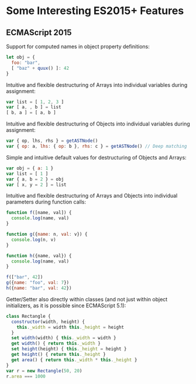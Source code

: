 # Some Interesting ES2015+ Features

## ECMAScript 2015

Support for computed names in object property definitions:

```javascript
let obj = {
  foo: "bar",
  [ "baz" + quux() ]: 42
}
```

Intuitive and flexible destructuring of Arrays into individual variables during assignment:

```javascript
var list = [ 1, 2, 3 ]
var [ a, , b ] = list
[ b, a ] = [ a, b ]
```

Intuitive and flexible destructuring of Objects into individual variables during assignment:

```javascript
var { op, lhs, rhs } = getASTNode()
var { op: a, lhs: { op: b }, rhs: c } = getASTNode() // Deep matching
```

Simple and intuitive default values for destructuring of Objects and Arrays:

```javascript
var obj = { a: 1 }
var list = [ 1 ]
var { a, b = 2 } = obj
var [ x, y = 2 ] = list
```

Intuitive and flexible destructuring of Arrays and Objects into individual parameters during function calls:

```javascript
function f([name, val]) {
  console.log(name, val)
}

function g({name: n, val: v}) {
  console.log(n, v)
}

function h({name, val}) {
  console.log(name, val)
}

f(["bar", 42])
g({name: "foo", val: 7})
h({name: "bar", val: 42})
```

Getter/Setter also directly within classes (and not just within object initializers, as it is possible since ECMAScript 5.1):

```javascript
class Rectangle {
  constructor(width, height) {
    this._width = width this._height = height
  }
  set width(width) { this._width = width }
  get width() { return this._width }
  set height(height) { this._height = height }
  get height() { return this._height }
  get area() { return this._width * this._height }
}
var r = new Rectangle(50, 20)
r.area === 1000
```
